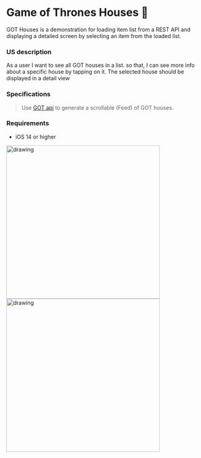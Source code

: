 # Game of Thrones Houses 🚩
GOT Houses is a demonstration for loading item list from a REST API and displaying a detailed screen by selecting an item from the loaded list.

### US description
As a user I want to see all GOT houses in a list. so that, I can see more info about a specific house by tapping on it. The selected house should be displayed in a detail view

### Specifications 
 > Use [GOT api](https://anapioficeandfire.com) to 
generate a scrollable (Feed) of GOT houses.

### Requirements  
* iOS 14 or higher




<img src="https://user-images.githubusercontent.com/64661105/196060638-fa9b7315-327a-4bdd-947f-cbf8a28dc8cb.png" alt="drawing" width="400"/> <img src="https://user-images.githubusercontent.com/64661105/196060653-b62bc5ba-9634-49fc-b4b3-4b0c27295171.png" alt="drawing" width="400"/>
